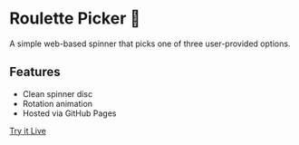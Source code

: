 # Roulette Picker 🎯

A simple web-based spinner that picks one of three user-provided options.

## Features
- Clean spinner disc
- Rotation animation
- Hosted via GitHub Pages

[Try it Live](https://kb1629.github.io/roulette-picker/)

